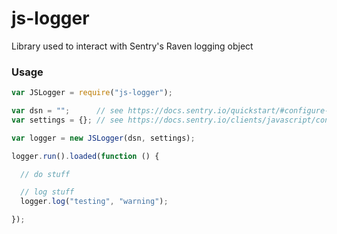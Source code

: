 # js-logger

Library used to interact with Sentry's Raven logging object

### Usage

```javascript
var JSLogger = require("js-logger");

var dsn = "";      // see https://docs.sentry.io/quickstart/#configure-the-dsn
var settings = {}; // see https://docs.sentry.io/clients/javascript/config/

var logger = new JSLogger(dsn, settings);

logger.run().loaded(function () {

  // do stuff

  // log stuff
  logger.log("testing", "warning");

});
```
